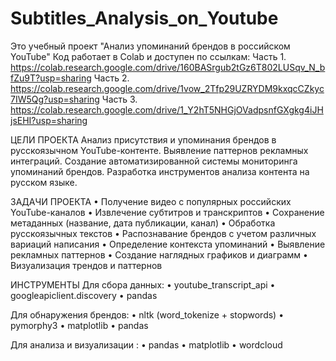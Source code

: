 # Subtitles_Analysis_on_Youtube
Это учебный проект "Анализ упоминаний брендов в российском YouTube"
Код работает в Colab и доступен по ссылкам:
Часть 1. https://colab.research.google.com/drive/160BASrgub2tGz6T802LUSqv_N_bfZu9T?usp=sharing
Часть 2. https://colab.research.google.com/drive/1vow_2Tfp29UZRYDM9kxqcCZkyc7IW5Qg?usp=sharing
Часть 3. https://colab.research.google.com/drive/1_Y2hT5NHGjOVadpsnfGXgkg4iJHjsEHI?usp=sharing

ЦЕЛИ ПРОЕКТА
Анализ присутствия и упоминания брендов в русскоязычном YouTube-контенте. Выявление паттернов рекламных интеграций. Создание автоматизированной системы мониторинга упоминаний брендов. Разработка инструментов анализа контента на русском языке.

ЗАДАЧИ ПРОЕКТА
•	Получение видео с популярных российских YouTube-каналов
•	Извлечение субтитров и транскриптов
•	Сохранение метаданных (название, дата публикации, канал)
•	Обработка русскоязычных текстов
•	Распознавание брендов с учетом различных вариаций написания
•	Определение контекста упоминаний
•	Выявление рекламных паттернов
•	Создание наглядных графиков и диаграмм
•	Визуализация трендов и паттернов

ИНСТРУМЕНТЫ
Для сбора данных: 
•	youtube_transcript_api
•	googleapiclient.discovery
•	pandas

Для обнаружения брендов:
•	nltk (word_tokenize + stopwords)
•	pymorphy3
•	matplotlib
•	pandas

Для анализа и визуализации :
•	pandas
•	matplotlib
•	wordcloud

